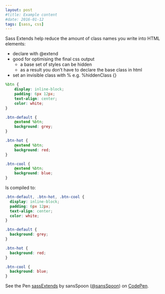 ```yaml
---
layout: post
#title: Example content
#date: 2016-01-12
tags: [sass, css]
---
```


Sass Extends help reduce the amount of class names you write into HTML elements:
- declare with @extend
- good for optimising the final css output
    - a base set of styles can be hidden
    - as a result you don’t have to declare the base class in html
- set an invisible class with % e.g. %hiddenClass {}

```scss
%btn {
	display: inline-block;
	padding: 6px 12px;
	text-align: center;
	color: white;
}

.btn-default {
	@extend %btn;
	background: grey;
}

.btn-hot {
	@extend %btn;
	background: red;
}

.btn-cool {
	@extend %btn;
	background: blue;
}
```

Is compiled to:

```scss
.btn-default, .btn-hot, .btn-cool {
  display: inline-block;
  padding: 6px 12px;
  text-align: center;
  color: white;
}

.btn-default {
  background: grey;
}

.btn-hot {
  background: red;
}

.btn-cool {
  background: blue;
}
```


<p data-height="265" data-theme-id="dark" data-slug-hash="yMWmgX" data-default-tab="css,result" data-user="sansSpoon" data-embed-version="2" data-pen-title="sassExtends" data-preview="true" class="codepen">See the Pen <a href="http://codepen.io/sansSpoon/pen/yMWmgX/">sassExtends</a> by sansSpoon (<a href="http://codepen.io/sansSpoon">@sansSpoon</a>) on <a href="http://codepen.io">CodePen</a>.</p>
<script async src="https://production-assets.codepen.io/assets/embed/ei.js"></script>